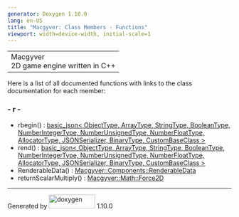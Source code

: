```yaml
---
generator: Doxygen 1.10.0
lang: en-US
title: "Macgyver: Class Members - Functions"
viewport: width=device-width, initial-scale=1
---
```


<div id="top">

<div id="titlearea">

<table data-cellspacing="0" data-cellpadding="0">
<colgroup>
<col style="width: 100%" />
</colgroup>
<tbody>
<tr id="projectrow" class="odd">
<td id="projectalign"><div id="projectname">
Macgyver
</div>
<div id="projectbrief">
2D game engine written in C++
</div></td>
</tr>
</tbody>
</table>

</div>

<div id="main-nav">

</div>

</div>

<div class="contents">

<div class="textblock">

Here is a list of all documented functions with links to the class
documentation for each member:

</div>

### <span id="index_r"></span>- r -

- rbegin() : <a href="classbasic__json.html#a11da8db436685032e97563cbb7490ff5"
  class="el">basic_json&lt; ObjectType, ArrayType, StringType,
  BooleanType, NumberIntegerType, NumberUnsignedType, NumberFloatType,
  AllocatorType, JSONSerializer, BinaryType, CustomBaseClass &gt;</a>
- rend() : <a href="classbasic__json.html#a8d8855a8c04ee7986ae8bab283c4f0de"
  class="el">basic_json&lt; ObjectType, ArrayType, StringType,
  BooleanType, NumberIntegerType, NumberUnsignedType, NumberFloatType,
  AllocatorType, JSONSerializer, BinaryType, CustomBaseClass &gt;</a>
- RenderableData() : <a
  href="struct_macgyver_1_1_components_1_1_renderable_data.html#ab605b4de043fad1fd600feb1d07f2a23"
  class="el">Macgyver::Components::RenderableData</a>
- returnScalarMultiply() : <a
  href="class_macgyver_1_1_math_1_1_force2_d.html#aa8087e4599a852606436d556b6c4ab56"
  class="el">Macgyver::Math::Force2D</a>

</div>

------------------------------------------------------------------------

<span class="small">Generated
by [<img src="doxygen.svg" class="footer" width="104" height="31"
alt="doxygen" />](https://www.doxygen.org/index.html) 1.10.0</span>
